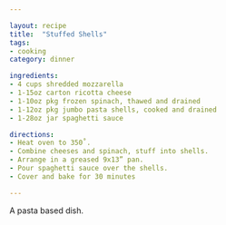 ```yaml
---

layout: recipe
title:  "Stuffed Shells"
tags: 
- cooking
category: dinner

ingredients:
- 4 cups shredded mozzarella
- 1-15oz carton ricotta cheese
- 1-10oz pkg frozen spinach, thawed and drained
- 1-12oz pkg jumbo pasta shells, cooked and drained
- 1-28oz jar spaghetti sauce

directions:
- Heat oven to 350˚. 
- Combine cheeses and spinach, stuff into shells. 
- Arrange in a greased 9x13” pan. 
- Pour spaghetti sauce over the shells. 
- Cover and bake for 30 minutes

---
```


A pasta based dish.